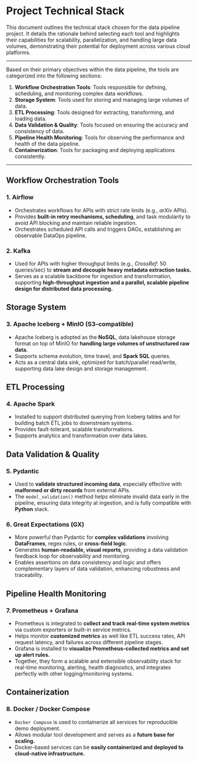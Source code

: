 # Project Technical Stack

This document outlines the technical stack chosen for the data pipeline project. It details the rationale behind selecting each tool and highlights their capabilities for scalability, parallelization, and handling large data volumes, demonstrating their potential for deployment across various cloud platforms.

---

Based on their primary objectives within the data pipeline, the tools are categorized into the following sections:

1.  **Workflow Orchestration Tools**: Tools responsible for defining, scheduling, and monitoring complex data workflows.
2.  **Storage System**: Tools used for storing and managing large volumes of data.
3.  **ETL Processing**: Tools designed for extracting, transforming, and loading data.
4.  **Data Validation & Quality**: Tools focused on ensuring the accuracy and consistency of data.
5.  **Pipeline Health Monitoring**: Tools for observing the performance and health of the data pipeline.
6.  **Containerization**: Tools for packaging and deploying applications consistently.

---

## **Workflow Orchestration Tools**

### **1. Airflow**

*   Orchestrates workflows for APIs with strict rate limits (e.g., *arXiv* APIs).
*   Provides **built-in retry mechanisms, scheduling**, and task modularity to avoid API blocking and maintain reliable ingestion.
*   Orchestrates scheduled API calls and triggers DAGs, establishing an observable DataOps pipeline.

### 2. **Kafka**

*   Used for APIs with higher throughput limits (e.g., *CrossRef*: 50 queries/sec) to **stream and decouple heavy metadata extraction tasks.**
*   Serves as a scalable backbone for ingestion and transformation, supporting **high-throughput ingestion and a parallel, scalable pipeline design for distributed data processing.**



## **Storage System**

### 3. **Apache Iceberg + MinIO (S3-compatible)**

*  Apache Iceberg is adopted as the **NoSQL**, data lakehouse storage format on top of MinIO for **handling large volumes of unstructured raw data.**
*   Supports schema evolution, time travel, and **Spark SQL** queries.
*   Acts as a central data sink, optimized for batch/parallel read/write, supporting data lake design and storage management.



## **ETL Processing**

### 4. **Apache Spark**

*   Installed to support distributed querying from Iceberg tables and for building batch ETL jobs to downstream systems.
*   Provides fault-tolerant, scalable transformations.
*   Supports analytics and transformation over data lakes.



## **Data Validation & Quality**

### 5. **Pydantic**

*   Used to **validate structured incoming data**, especially effective with **malformed or dirty records** from external APIs.
*   The `model_validation()` method helps eliminate invalid data early in the pipeline, ensuring data integrity at ingestion, and is fully compatible with **Python** stack.

### 6. **Great Expectations (GX)**

*   More powerful than Pydantic for **complex validations** involving **DataFrames**, regex rules, or **cross-field logic**.
*   Generates **human-readable, visual reports**, providing a data validation feedback loop for observability and monitoring.
*   Enables assertions on data consistency and logic and offers complementary layers of data validation, enhancing robustness and traceability.



## **Pipeline Health Monitoring**

### 7. **Prometheus + Grafana**

*   Prometheus is integrated to **collect and track real-time system metrics** via custom exporters or built-in service metrics.
*   Helps monitor **customized metrics** as well like ETL success rates, API request latency, and failures across different pipeline stages.
*   Grafana is installed to **visualize Prometheus-collected metrics and set up alert rules.**
*   Together, they form a scalable and extensible observability stack for real-time monitoring, alerting, health diagnostics, and integrates perfectly with other logging/monitoring systems.



## **Containerization**

### 8. **Docker / Docker Compose**

*   `Docker Compose` is used to containerize all services for reproducible demo deployment.
*   Allows modular tool development and serves as a **future base for scaling.**
*   Docker-based services can be **easily containerized and deployed to cloud-native infrastructure.**
